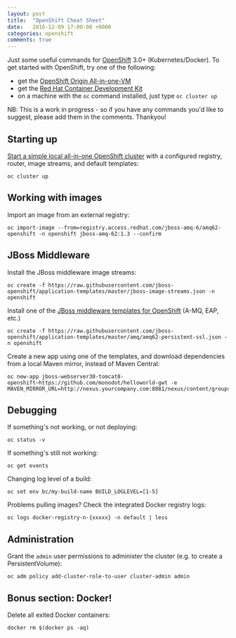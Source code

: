 ```yaml
---
layout: post
title:  "OpenShift Cheat Sheet"
date:   2016-12-09 17:00:00 +0000
categories: openshift
comments: true
---
```


Just some useful commands for [OpenShift][os] 3.0+ (Kubernetes/Docker). To get started with OpenShift, try one of the following:

- get the [OpenShift Origin All-in-one-VM][originvm]
- get the [Red Hat Container Development Kit][cdk]
- on a machine with the `oc` command installed, just type `oc cluster up`

NB: This is a work in progress - so if you have any commands you'd like to suggest, please add them in the comments. Thankyou!

## Starting up

[Start a simple local all-in-one OpenShift cluster][clusterup] with a configured registry, router, image streams, and default templates:

    oc cluster up

## Working with images

Import an image from an external registry:

    oc import-image --from=registry.access.redhat.com/jboss-amq-6/amq62-openshift -n openshift jboss-amq-62:1.3 --confirm

## JBoss Middleware

Install the JBoss middleware image streams:

    oc create -f https://raw.githubusercontent.com/jboss-openshift/application-templates/master/jboss-image-streams.json -n openshift

Install one of the [JBoss middleware templates for OpenShift][jbosstpl] (A-MQ, EAP, etc.)

    oc create -f https://raw.githubusercontent.com/jboss-openshift/application-templates/master/amq/amq62-persistent-ssl.json -n openshift

Create a new app using one of the templates, and download dependencies from a local Maven mirror, instead of Maven Central:

    oc new-app jboss-webserver30-tomcat8-openshift~https://github.com/monodot/helloworld-gwt -e MAVEN_MIRROR_URL=http://nexus.yourcompany.com:8081/nexus/content/groups/public/

## Debugging

If something's not working, or not deploying:

    oc status -v

If something's still not working:

    oc get events

Changing log level of a build:

    oc set env bc/my-build-name BUILD_LOGLEVEL=[1-5]

Problems pulling images? Check the integrated Docker registry logs:

    oc logs docker-registry-n-{xxxxx} -n default | less

## Administration

Grant the `admin` user permissions to administer the cluster (e.g. to create a PersistentVolume):

    oc adm policy add-cluster-role-to-user cluster-admin admin

## Bonus section: Docker!

Delete all exited Docker containers:

    docker rm $(docker ps -aq)

[os]: https://www.openshift.org/
[cdk]: https://developers.redhat.com/products/cdk/overview/
[originvm]: https://www.openshift.org/vm/
[clusterup]: https://github.com/openshift/origin/blob/master/docs/cluster_up_down.md
[jbosstpl]: https://github.com/jboss-openshift/application-templates

